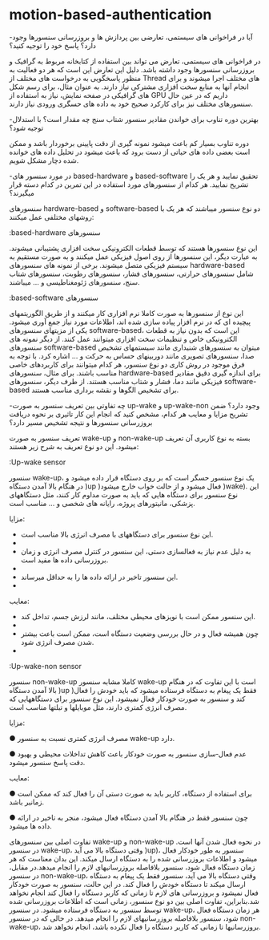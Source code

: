 # motion-based-authentication
-آیا در فراخوانی های سیستمی، تعارضی بین پردازش ها و بروزرسانی سنسورها وجود دارد؟ پاسخ خود را توجیه کنید؟

در فراخوانی های سیستمی، تعارض می تواند بین استفاده از کتابخانه مربوط به گرافیک و بروزرسانی سنسورها وجود داشته باشد. دلیل این تعارض این است که هر دو فعالیت به منظور پاسخگویی به درخواست های مختلف از Thread های مختلف اجرا میشوند و برای انجام آنها به منابع سخت افزاری مشترکی نیاز دارند. به عنوان مثال، برای رسم شکل های گرافیکی در صفحه نمایش، نیاز به استفاده از GPU داریم که در عین حال سنسورهای مختلف نیز برای کارکرد صحیح خود به داده های حسگری ورودی نیاز دارند.

-بهترین دوره تناوب برای خواندن مقادیر سنسور شتاب سنج چه مقدار است؟ با استدلال توجیه شود؟

دوره تناوب بسیار کم باعث میشود نمونه گیری از دقت پایینی برخوردار باشد و ممکن است بعضی داده های حیاتی از دست برود که باعث میشود در تحلیل داده های خوانده شده دچار مشکل شویم.

-در مورد سنسور های based-hardware و based-software تحقیق نمایید و هر یک را تشریح نمایید. هر کدام از سنسورهای مورد استفاده در این تمرین در کدام دسته قرار میگیرند؟ 

سنسورهای hardware-based و software-based دو نوع سنسور میباشند که هر یک با روشهای مختلفی عمل میکنند:

:based-hardware سنسورهای 

این نوع سنسورها هستند که توسط قطعات الکترونیکی سخت افزاری پشتیبانی میشوند. به عبارت دیگر، این سنسورها از روی اصول فیزیکی عمل میکنند و به صورت مستقیم به سیستم فیزیکی متصل میشوند. برخی از نمونه های سنسورهای hardware-based شامل سنسورهای حرارتی، سنسورهای فشار، سنسورهای رطوبت، سنسورهای شتاب سنج، سنسورهای ژئومغناطیسی و ... میباشند.

:based-software سنسورهای 

این نوع از سنسورها به صورت کاملا نرم افزاری کار میکنند و از طریق الگوریتمهای پیچیده ای که در نرم افزار پیاده سازی شده اند، اطلاعات مورد نیاز جمع آوری میشود. یکی از مزیتهای سنسورهای software-based، این است که بدون نیاز به قطعات الکترونیکی خاص و تنظیمات سخت افزاری میتوانند عمل کنند. از دیگر نمونه های سنسورهای software-based میتوان به سنسورهای شنیداری مانند سیستمهای تشخیص صدا، سنسورهای تصویری مانند دوربینهای حساس به حرکت و ... اشاره کرد.
با توجه به فرق موجود در روش کاری دو نوع سنسور، هر کدام میتوانند برای کاربردهای خاصی مناسب باشند. برای مثال، سنسورهای hardware-based برای اندازه گیری دقیق مقادیر فیزیکی مانند دما، فشار و شتاب مناسب هستند. از طرف دیگر، سنسورهای software-based برای تشخیص الگوها و نقشه برداری مناسب هستند.

-چه تفاوتی بین تعریف سنسور به صورت up-wake و up-wake-non وجود دارد؟ ضمن تشریح مزایا و معایب هر کدام، مشخص کنید که انجام این کار تاثیری بر نحوه دریافت بروزرسانی سنسورها و نتیجه تشخیص مسیر دارد؟

تعریف سنسور به صورت wake-up و non-wake-up بسته به نوع کاربری آن تعریف میشود. این دو نوع تعریف به شرح زیر هستند:

:Up-wake sensor 

سنسور wake-up، یک نوع سنسور حسگر است که بر روی دستگاه قرار داده میشود و در هنگام بالا آمدن دستگاه )up )فعال میشود و از حالت خواب خارج میشود )wake). این نوع سنسور برای دستگاه هایی که باید به صورت مداوم کار کنند، مثل دستگاههای پزشکی، مانیتورهای پروژه، رایانه های شخصی و ... مناسب است.

مزایا:

- این نوع سنسور برای دستگاههای با مصرف انرژی بالا مناسب است.
- 
- به دلیل عدم نیاز به فعالسازی دستی، این سنسور در کنترل مصرف انرژی و زمان بروزرسانی داده ها مفید است.
- 
- این سنسور تاخیر در ارائه داده ها را به حداقل میرساند.
- 
معایب:

- این سنسور ممکن است با نویزهای محیطی مختلف، مانند لرزش جسم، تداخل کند.
- 
- چون همیشه فعال و در حال بررسی وضعیت دستگاه است، ممکن است باعث بیشتر شدن مصرف انرژی شود.
- 
:Up-wake-non sensor 

سنسور non-wake-up کاملا مشابه سنسور wake-up است با این تفاوت که در هنگام بالا آمدن دستگاه )up )فقط یک پیغام به دستگاه فرستاده میشود که باید خودش را فعال کند و سنسور به صورت خودکار فعال نمیشود. این نوع سنسور برای دستگاههایی که مصرف انرژی کمتری دارند، مثل موبایلها و تبلتها مناسب است.

مزایا:

● مصرف انرژی کمتری نسبت به سنسور wake-up دارد.

● عدم فعال‐سازی سنسور به صورت خودکار باعث کاهش تداخلات محیطی و بهبود دقت پاسخ سنسور میشود.

معایب:

● برای استفاده از دستگاه، کاربر باید به صورت دستی آن را فعال کند که ممکن است زمانبر باشد.

● چون سنسور فقط در هنگام بالا آمدن دستگاه فعال میشود، منجر به تاخیر در ارائه داده ها میشود.

تفاوت اصلی بین سنسورهای wake-up و non-wake-up در نحوه فعال شدن آنها است. در سنسور wake-up، وقتی دستگاه بالا می آید )up)، سنسور به طور خودکار فعال میشود و اطلاعات بروزرسانی شده را به دستگاه ارسال میکند. این بدان معناست که هر زمان دستگاه فعال شود، سنسور بلافاصله بروزرسانیهای لازم را انجام میدهد.در مقابل، در سنسور non-wake-up، وقتی دستگاه بالا می آید، سنسور فقط یک پیغام به دستگاه ارسال میکند تا دستگاه خودش را فعال کند. در این حالت، سنسور به صورت خودکار فعال نمیشود و بروزرسانی های لازم تا زمانی که کاربر دستگاه را فعال کند انجام نخواهد شد.بنابراین، تفاوت اصلی بین دو نوع سنسور، زمانی است که اطلاعات بروزرسانی شده توسط سنسور به دستگاه فرستاده میشود. در سنسور wake-up، هر زمان دستگاه فعال شود، سنسور بلافاصله بروزرسانیهای لازم را انجام میدهد. در حالی که در سنسور non-wake-up، بروزرسانیها تا زمانی که کاربر دستگاه را فعال نکرده باشد، انجام نخواهد شد.


